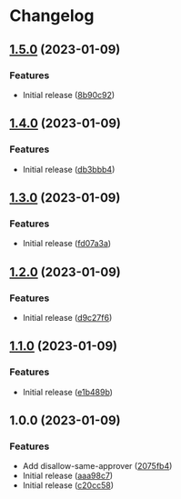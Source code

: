 # Changelog

## [1.5.0](https://github.com/oslokommune/composite-actions/compare/disallow-same-approver-v1.4.0...disallow-same-approver-v1.5.0) (2023-01-09)


### Features

* Initial release ([8b90c92](https://github.com/oslokommune/composite-actions/commit/8b90c92f7f8e1f8eaf29fba19fced237ba6735c5))

## [1.4.0](https://github.com/oslokommune/composite-actions/compare/disallow-same-approver-v1.3.0...disallow-same-approver-v1.4.0) (2023-01-09)


### Features

* Initial release ([db3bbb4](https://github.com/oslokommune/composite-actions/commit/db3bbb4faa1d7fd8cefd58912c451a08093b0ca5))

## [1.3.0](https://github.com/oslokommune/composite-actions/compare/disallow-same-approver-v1.2.0...disallow-same-approver-v1.3.0) (2023-01-09)


### Features

* Initial release ([fd07a3a](https://github.com/oslokommune/composite-actions/commit/fd07a3ad3810bd38cbcfc7a1a8300ca83f146a4a))

## [1.2.0](https://github.com/oslokommune/composite-actions/compare/disallow-same-approver-v1.1.0...disallow-same-approver-v1.2.0) (2023-01-09)


### Features

* Initial release ([d9c27f6](https://github.com/oslokommune/composite-actions/commit/d9c27f6447c95f7ee4a6536902428d069d5b5937))

## [1.1.0](https://github.com/oslokommune/composite-actions/compare/disallow-same-approver-v1.0.0...disallow-same-approver-v1.1.0) (2023-01-09)


### Features

* Initial release ([e1b489b](https://github.com/oslokommune/composite-actions/commit/e1b489b880355cb5ccba017e5a8737b707b4fdb7))

## 1.0.0 (2023-01-09)


### Features

* Add disallow-same-approver ([2075fb4](https://github.com/oslokommune/composite-actions/commit/2075fb44e6102c497907cb9267c7c57ef12849c0))
* Initial release ([aaa98c7](https://github.com/oslokommune/composite-actions/commit/aaa98c768391b0389d80e856a8db769f3b827cad))
* Initial release ([c20cc58](https://github.com/oslokommune/composite-actions/commit/c20cc5858f2de5455966a65b2dd43fabe0168620))
